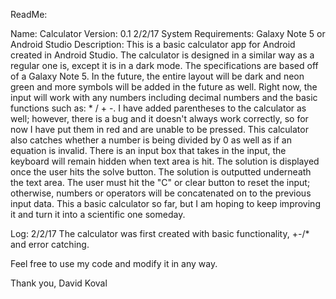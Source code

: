 ReadMe:

Name: Calculator
Version: 0.1 2/2/17
System Requirements: Galaxy Note 5 or Android Studio
Description:
	This is a basic calculator app for Android created in Android Studio. The calculator is designed in a similar way as a regular one is, except it is in a dark mode. The specifications are based off of a Galaxy Note 5. In the future, the entire layout will be dark and neon green and more symbols will be added in the future as well. Right now, the input will work with any numbers including decimal numbers and the basic functions such as: * / + -. I have added parentheses to the calculator as well; however, there is a bug and it doesn't always work correctly, so for now I have put them in red and are unable to be pressed. This calculator also catches whether a number is being divided by 0 as well as if an equation is invalid. There is an input box that takes in the input, the keyboard will remain hidden when text area is hit. The solution is displayed once the user hits the solve button. The solution is outputted underneath the text area. The user must hit the "C" or clear button to reset the input; otherwise, numbers or operators will be concatenated on to the previous input data. This a basic calculator so far, but I am hoping to keep improving it and turn it into a scientific one someday.  

Log:
	2/2/17 
		The calculator was first created with basic functionality, +-/* and error catching.

		
Feel free to use my code and modify it in any way.

Thank you,
David Koval
